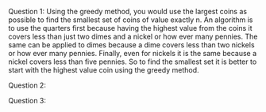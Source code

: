 Question 1: Using the greedy method, you would use the largest coins as possible to find the smallest set of coins of value exactly n. An algorithm is to use the quarters first because having the highest value from the coins it covers less than just two dimes and a nickel or how ever many pennies. The same can be applied to dimes because a dime covers less than two nickels or how ever many pennies. Finally, even for nickels it is the same because a nickel covers less than five pennies. So to find the smallest set it is better to start with the highest value coin using the greedy method.

Question 2: 

Question 3:

